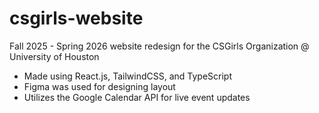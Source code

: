# csgirls-website

Fall 2025 - Spring 2026 website redesign for the CSGirls Organization @ University of Houston

- Made using React.js, TailwindCSS, and TypeScript
- Figma was used for designing layout
- Utilizes the Google Calendar API for live event updates
